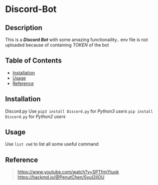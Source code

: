 # Discord-Bot  

## Description

This is a ***Discord Bot*** with some amazing functionaility..
env file is not uploaded because of containing _TOKEN_ of the bot

## Table of Contents
- [Installation](#installation)
- [Usage](#usage)
- [Reference](#reference)


## Installation

Discord.py
Use `pip3 install Discord.py` for *Python3 users* `pip install Discord.py` for *Python2 users*

## Usage

Use `list cmd` to list all some useful command

## Reference
>https://www.youtube.com/watch?v=SPTfmiYiuok
>https://hackmd.io/@PenutChen/SyuI2jIOU
